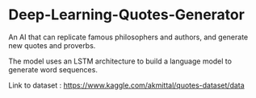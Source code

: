 # Deep-Learning-Quotes-Generator
An AI that can replicate famous philosophers and authors, and generate new quotes and proverbs.

The model uses an LSTM architecture to build a language model to generate word sequences.

Link to dataset : https://www.kaggle.com/akmittal/quotes-dataset/data
